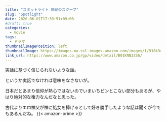 ```yaml
---
title: "スポットライト 世紀のスクープ"
slug: "Spotlight"
date: 2020-06-01T17:30:51+09:00
#draft: true
categories:
  - movie
tags:
  - ドラマ
thumbnailImagePosition: left
thumbnailImage: https://images-na.ssl-images-amazon.com/images/I/918k3xEdaHL._SX600_.jpg
link_url: https://www.amazon.co.jp/gp/video/detail/B01KNNJZS6/
---
```

実話に基づく信じられないような話。
<!--more-->
というか実話でなければ意味をなさないが。

日本だとあまり信仰が熱心ではないのでいまいちピンとこない部分もあるが、やはり絶対的な権力なんだなと思った。

古代よりエロ神父が神に処女を捧げるとして好き勝手したような話は聞くが今でもあるんだね。
{{< amazon-prime >}}
